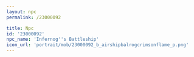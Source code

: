```yaml
---
layout: npc
permalink: /23000092

title: Npc
id: '23000092'
npc_name: 'Infernog''s Battleship'
icon_url: 'portrait/mob/23000092_b_airshipbalrogcrimsonflame_p.png'
---
```

